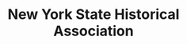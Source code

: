 ---
layout: repo
title: "New York State Historical Association"
id: 19912
permalink: repos/19912/
---